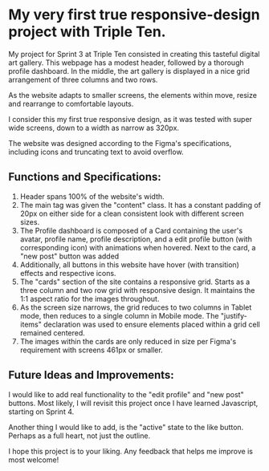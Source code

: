 # My very first true responsive-design project with Triple Ten.

My project for Sprint 3 at Triple Ten consisted in creating this tasteful digital art gallery. This webpage has a modest header, followed by a thorough profile dashboard. In the middle, the art gallery is displayed in a nice grid arrangement of three columns and two rows.

As the website adapts to smaller screens, the elements within move, resize and rearrange to comfortable layouts.

I consider this my first true responsive design, as it was tested with super wide screens, down to a width as narrow as 320px.

The website was designed according to the Figma's specifications, including icons and truncating text to avoid overflow.

## Functions and Specifications:

1. Header spans 100% of the website's width.
2. The main tag was given the "content" class. It has a constant padding of 20px on either side for a clean consistent look with different screen sizes.
3. The Profile dashboard is composed of a Card containing the user's avatar, profile name, profile description, and a edit profile button (with corresponding icon) with animations when hovered. Next to the card, a "new post" button was added
4. Additionally, all buttons in this website have hover (with transition) effects and respective icons.
5. The "cards" section of the site contains a responsive grid. Starts as a three column and two row grid with responsive design. It maintains the 1:1 aspect ratio for the images throughout.
6. As the screen size narrows, the grid reduces to two columns in Tablet mode, then reduces to a single column in Mobile mode. The "justify-items" declaration was used to ensure elements placed within a grid cell remained centered.
7. The images within the cards are only reduced in size per Figma's requirement with screens 461px or smaller.

## Future Ideas and Improvements:

I would like to add real functionality to the "edit profile" and "new post" buttons. Most likely, I will revisit this project once I have learned Javascript, starting on Sprint 4.

Another thing I would like to add, is the "active" state to the like button. Perhaps as a full heart, not just the outline.

I hope this project is to your liking. Any feedback that helps me improve is most welcome!
